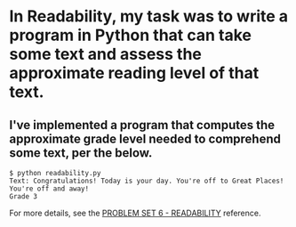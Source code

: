 # In Readability, my task was to write a program in Python that can take some text and assess the approximate reading level of that text.

## I've implemented a program that computes the approximate grade level needed to comprehend some text, per the below.

```
$ python readability.py
Text: Congratulations! Today is your day. You're off to Great Places! You're off and away!
Grade 3
```

For more details, see the [PROBLEM SET 6 - READABILITY](https://cs50.harvard.edu/x/2022/psets/6/readability/) reference.